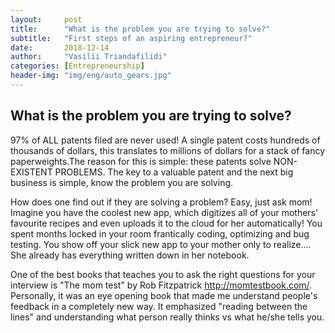 ```yaml
---
layout:     post
title:      "What is the problem you are trying to solve?"
subtitle:   "First steps of an aspiring entrepreneur?"
date:       2018-12-14
author:     "Vasilii Triandafilidi"
categories: [Entrepreneurship]
header-img: "img/eng/auto_gears.jpg"
---
```





## What is the problem you are trying to solve?


97% of ALL patents filed are never used!  A single patent costs hundreds of thousands of dollars, this translates to millions of dollars for a stack of fancy paperweights.The reason for this is simple: these patents solve NON-EXISTENT PROBLEMS. The key to a valuable patent and the next big business is simple, know the problem you are solving.

How does one find out if they are solving a problem? Easy, just ask mom! Imagine you have the coolest new app, which digitizes all of your mothers’ favourite recipes and even uploads it to the cloud for her automatically! You spent months locked in your room frantically coding, optimizing and bug testing. You show off your slick new app to your mother only to realize…. She already has everything written down in her notebook.

One of the best books that teaches you to ask the right questions for your interview is "The mom test" by Rob Fitzpatrick http://momtestbook.com/. Personally, it was an eye opening book that made me understand people's feedback in a completely new way. It emphasized "reading between the lines" and understanding what person really thinks vs what he/she tells you.




